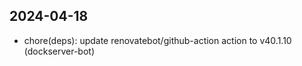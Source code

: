 
## 2024-04-18
 * chore(deps): update renovatebot/github-action action to v40.1.10 (dockserver-bot)
